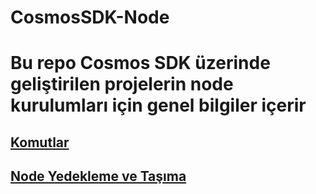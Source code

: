 # CosmosSDK-Node


# Bu repo Cosmos SDK üzerinde geliştirilen projelerin node kurulumları için genel bilgiler içerir

## [Komutlar](https://github.com/Core-Node-Team/CosmosSDK-Node/blob/main/Ortak-Komutlar.md)

## [Node Yedekleme ve Taşıma](https://github.com/Core-Node-Team/CosmosSDK-Node/blob/main/Yedekleme%20ve%20Ta%C5%9F%C4%B1ma.md)
